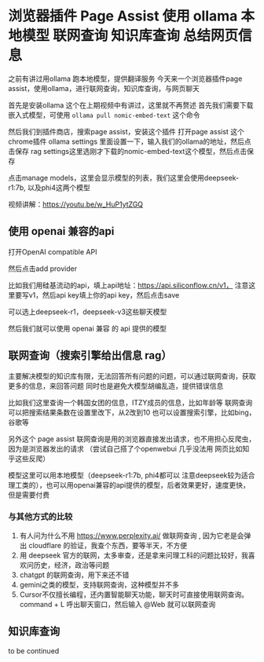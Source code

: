 # 浏览器插件 Page Assist 使用 ollama 本地模型 联网查询 知识库查询 总结网页信息

之前有讲过用ollama 跑本地模型，提供翻译服务
今天来一个浏览器插件page assist，使用ollama，进行联网查询，知识库查询，与网页聊天

首先是安装ollama 这个在上期视频中有讲过，这里就不再赘述
首先我们需要下载嵌入式模型，可使用 `ollama pull nomic-embed-text` 这个命令

然后我们到插件商店，搜索page assist，安装这个插件
打开page assist 这个 chrome插件
ollama settings 里面设置一下，输入我们的ollama的地址，然后点击保存
rag settings这里选刚才下载的nomic-embed-text这个模型，然后点击保存

点击manage models，这里会显示模型的列表，我们这里会使用deepseek-r1:7b, 以及phi4这两个模型


视频讲解：https://youtu.be/w_HuP1ytZGQ

## 使用 openai 兼容的api

打开OpenAI compatible API

然后点击add provider

比如我们用硅基流动的api，填上api地址：https://api.siliconflow.cn/v1， 注意这里要写v1，然后api key填上你的api key，然后点击save

可以选上deepseek-r1，deepseek-v3这些聊天模型

然后我们就可以使用 openai 兼容 的 api 提供的模型

## 联网查询（搜索引擎给出信息 rag）

主要解决模型的知识库有限，无法回答所有问题的问题，可以通过联网查询，获取更多的信息，来回答问题
同时也是避免大模型胡编乱造，提供错误信息

比如我们这里查询一个韩国女团的信息，ITZY成员的信息，比如年龄等
联网查询可以把搜索结果条数在设置里改下，从2改到10
也可以设置搜索引擎，比如bing，谷歌等

另外这个 page assist 联网查询是用的浏览器直接发出请求，也不用担心反爬虫，因为是浏览器发出的请求
（尝试自己搭了个openwebui 几乎没法用 网页比如知乎这些反爬）

模型这里可以用本地模型（deepseek-r1:7b, phi4都可以 注意deepseek较为适合理工类的），也可以用openai兼容的api提供的模型，后者效果更好，速度更快，但是需要付费

### 与其他方式的比较
1. 有人问为什么不用 https://www.perplexity.ai/ 做联网查询 , 因为它老是会弹出 cloudflare 的验证，我查个东西，要等半天，不方便
2. 用 deepseek 官方的联网，太多审查，还是拿来问理工科的问题比较好，我喜欢问历史，经济，政治等问题
3. chatgpt 的联网查询，用下来还不错
4. gemini之类的模型，支持联网查询，这种模型并不多
5. Cursor不仅擅长编程，还内置智能聊天功能，聊天时可直接使用联网查询。 command + L 呼出聊天窗口，然后输入 @Web 就可以联网查询

## 知识库查询

to be continued
